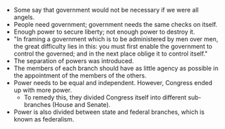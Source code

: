 - Some say that government would not be necessary if we were all angels.
- People need government; government needs the same checks on itself.
- Enough power to secure liberty; not enough power to destroy it.
- "In framing a government which is to be administered by men over men, the great difficulty lies in this: you must first enable the government to control the governed; and in the next place oblige it to control itself."
- The separation of powers was introduced.
- The members of each branch should have as little agency as possible in the appointment of the members of the others.
- Power needs to be equal and independent. However, Congress ended up with more power.
	- To remedy this, they divided Congress itself into different sub-branches (House and Senate).
- Power is also divided between state and federal branches, which is known as federalism.